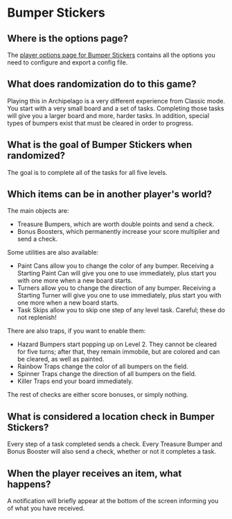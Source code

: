# Bumper Stickers

## Where is the options page?
The [player options page for Bumper Stickers](../player-options) contains all the options you need to configure and export a config file.

## What does randomization do to this game?
Playing this in Archipelago is a very different experience from Classic mode. You start with a very small board and a set of tasks. Completing those tasks will give you a larger board and more, harder tasks. In addition, special types of bumpers exist that must be cleared in order to progress.

## What is the goal of Bumper Stickers when randomized?
The goal is to complete all of the tasks for all five levels.

## Which items can be in another player's world?
The main objects are:
 - Treasure Bumpers, which are worth double points and send a check.
 - Bonus Boosters, which permanently increase your score multiplier and send a check.

Some utilities are also available:
 - Paint Cans allow you to change the color of any bumper. Receiving a Starting Paint Can will give you one to use immediately, plus start you with one more when a new board starts.
 - Turners allow you to change the direction of any bumper. Receiving a Starting Turner will give you one to use immediately, plus start you with one more when a new board starts.
 - Task Skips allow you to skip one step of any level task. Careful; these do not replenish!

There are also traps, if you want to enable them:
 - Hazard Bumpers start popping up on Level 2. They cannot be cleared for five turns; after that, they remain immobile, but are colored and can be cleared, as well as painted.
 - Rainbow Traps change the color of all bumpers on the field.
 - Spinner Traps change the direction of all bumpers on the field.
 - Killer Traps end your board immediately.

The rest of checks are either score bonuses, or simply nothing.

## What is considered a location check in Bumper Stickers?
Every step of a task completed sends a check. Every Treasure Bumper and Bonus Booster will also send a check, whether or not it completes a task.

## When the player receives an item, what happens?
A notification will briefly appear at the bottom of the screen informing you of what you have received.
